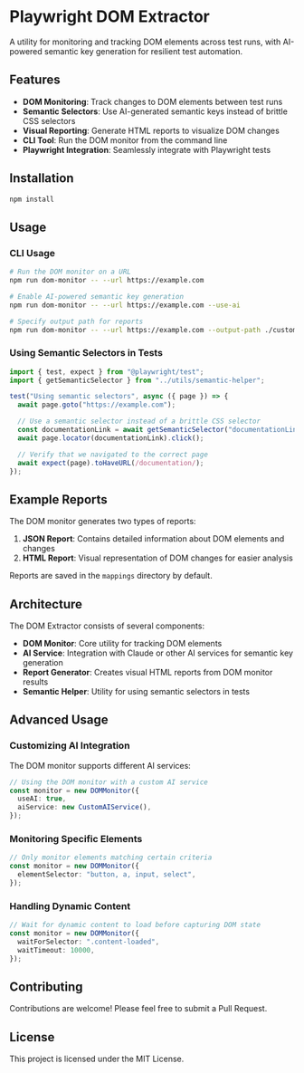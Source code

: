 # Playwright DOM Extractor

A utility for monitoring and tracking DOM elements across test runs, with AI-powered semantic key generation for resilient test automation.

## Features

- **DOM Monitoring**: Track changes to DOM elements between test runs
- **Semantic Selectors**: Use AI-generated semantic keys instead of brittle CSS selectors
- **Visual Reporting**: Generate HTML reports to visualize DOM changes
- **CLI Tool**: Run the DOM monitor from the command line
- **Playwright Integration**: Seamlessly integrate with Playwright tests

## Installation

```bash
npm install
```

## Usage

### CLI Usage

```bash
# Run the DOM monitor on a URL
npm run dom-monitor -- --url https://example.com

# Enable AI-powered semantic key generation
npm run dom-monitor -- --url https://example.com --use-ai

# Specify output path for reports
npm run dom-monitor -- --url https://example.com --output-path ./custom-path
```

### Using Semantic Selectors in Tests

```typescript
import { test, expect } from "@playwright/test";
import { getSemanticSelector } from "../utils/semantic-helper";

test("Using semantic selectors", async ({ page }) => {
  await page.goto("https://example.com");

  // Use a semantic selector instead of a brittle CSS selector
  const documentationLink = await getSemanticSelector("documentationLink");
  await page.locator(documentationLink).click();

  // Verify that we navigated to the correct page
  await expect(page).toHaveURL(/documentation/);
});
```

## Example Reports

The DOM monitor generates two types of reports:

1. **JSON Report**: Contains detailed information about DOM elements and changes
2. **HTML Report**: Visual representation of DOM changes for easier analysis

Reports are saved in the `mappings` directory by default.

## Architecture

The DOM Extractor consists of several components:

- **DOM Monitor**: Core utility for tracking DOM elements
- **AI Service**: Integration with Claude or other AI services for semantic key generation
- **Report Generator**: Creates visual HTML reports from DOM monitor results
- **Semantic Helper**: Utility for using semantic selectors in tests

## Advanced Usage

### Customizing AI Integration

The DOM monitor supports different AI services:

```typescript
// Using the DOM monitor with a custom AI service
const monitor = new DOMMonitor({
  useAI: true,
  aiService: new CustomAIService(),
});
```

### Monitoring Specific Elements

```typescript
// Only monitor elements matching certain criteria
const monitor = new DOMMonitor({
  elementSelector: "button, a, input, select",
});
```

### Handling Dynamic Content

```typescript
// Wait for dynamic content to load before capturing DOM state
const monitor = new DOMMonitor({
  waitForSelector: ".content-loaded",
  waitTimeout: 10000,
});
```

## Contributing

Contributions are welcome! Please feel free to submit a Pull Request.

## License

This project is licensed under the MIT License.
